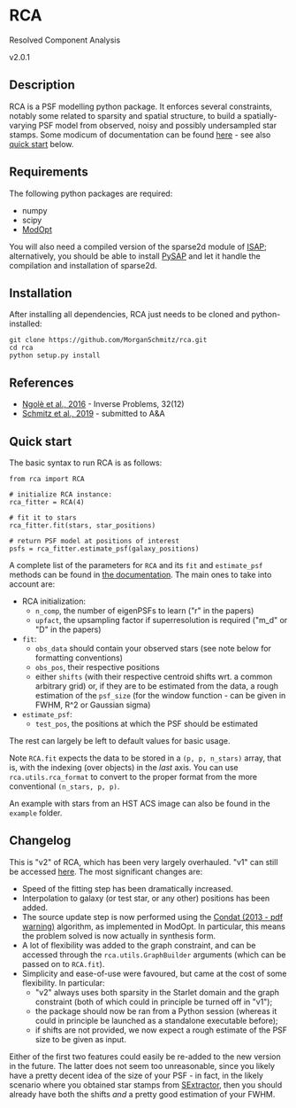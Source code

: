 RCA
===
Resolved Component Analysis

v2.0.1

## Description
RCA is a PSF modelling python package. It enforces several constraints, notably some related to sparsity and spatial structure, to build a spatially-varying PSF model from observed, noisy and possibly undersampled star stamps. Some modicum of documentation can be found [here](https://morganschmitz.github.io/rca/) - see also [quick start](#quick-start) below.

## Requirements
The following python packages are required:

  - numpy
  - scipy
  - [ModOpt](https://github.com/CEA-COSMIC/ModOpt)
  
You will also need a compiled version of the sparse2d module of [ISAP](http://www.cosmostat.org/software/isap); alternatively, you should be able to install [PySAP](https://github.com/CEA-COSMIC/pysap) and let it handle the compilation and installation of sparse2d.

## Installation
After installing all dependencies, RCA just needs to be cloned and python-installed:

```
git clone https://github.com/MorganSchmitz/rca.git
cd rca
python setup.py install
```

## References
  - [Ngolè et al., 2016](https://arxiv.org/abs/1608.08104) - Inverse Problems, 32(12)
  - [Schmitz et al., 2019](https://arxiv.org/abs/1906.07676) - submitted to A&A
  
## Quick start
The basic syntax to run RCA is as follows:

```
from rca import RCA

# initialize RCA instance:
rca_fitter = RCA(4)

# fit it to stars
rca_fitter.fit(stars, star_positions)

# return PSF model at positions of interest
psfs = rca_fitter.estimate_psf(galaxy_positions)
```
A complete list of the parameters for `RCA` and its `fit` and `estimate_psf` methods can be found in [the documentation](https://morganschmitz.github.io/rca/rca.html#module-rca). The main ones to take into account are:

  - RCA initialization:
    - `n_comp`, the number of eigenPSFs to learn ("r" in the papers)
    - `upfact`, the upsampling factor if superresolution is required ("m_d" or "D" in the papers)
  - `fit`:
    - `obs_data` should contain your observed stars (see note below for formatting conventions)
    - `obs_pos`, their respective positions
    - either `shifts` (with their respective centroid shifts wrt. a common arbitrary grid) or, if they are to be estimated from the data, a rough estimation of the `psf_size` (for the window function - can be given in FWHM, R^2 or Gaussian sigma)
  - `estimate_psf`:
    - `test_pos`, the positions at which the PSF should be estimated

The rest can largely be left to default values for basic usage.

Note `RCA.fit` expects the data to be stored in a `(p, p, n_stars)` array, that is, with the indexing (over objects) in the _last_ axis. You can use `rca.utils.rca_format` to convert to the proper format from the more conventional `(n_stars, p, p)`.

An example with stars from an HST ACS image can also be found in the `example` folder.

## Changelog
This is "v2" of RCA, which has been very largely overhauled. "v1" can still be accessed [here](https://github.com/CosmoStat/rca/commit/60845d44de56a9df58bed724ff2a1fbdae288c04). The most significant changes are:

  - Speed of the fitting step has been dramatically increased.
  - Interpolation to galaxy (or test star, or any other) positions has been added.
  - The source update step is now performed using the [Condat (2013 - pdf warning)](http://www.gipsa-lab.fr/~laurent.condat/publis/Condat-optim-JOTA-2013.pdf) algorithm, as implemented in ModOpt. In particular, this means the problem solved is now actually in synthesis form.
  - A lot of flexibility was added to the graph constraint, and can be accessed through the `rca.utils.GraphBuilder` arguments (which can be passed on to `RCA.fit`).
  - Simplicity and ease-of-use were favoured, but came at the cost of some flexibility. In particular:
    - "v2" always uses both sparsity in the Starlet domain and the graph constraint (both of which could in principle be turned off in "v1"); 
    - the package should now be ran from a Python session (whereas it could in principle be launched as a standalone executable before);
    - if shifts are not provided, we now expect a rough estimate of the PSF size to be given as input.
    
Either of the first two features could easily be re-added to the new version in the future. The latter does not seem too unreasonable, since you likely have a pretty decent idea of the size of your PSF - in fact, in the likely scenario where you obtained star stamps from [SExtractor](https://github.com/astromatic/sextractor), then you should already have both the shifts _and_ a pretty good estimation of your FWHM.
